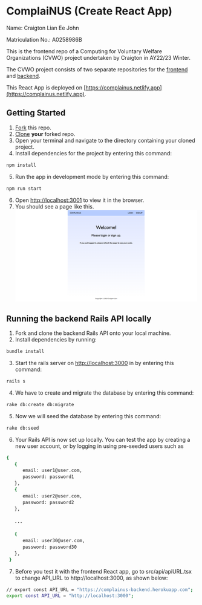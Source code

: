 # ComplaiNUS (Create React App)
Name: Craigton Lian Ee John

Matriculation No.: A0258986B


This is the frontend repo of a Computing for Voluntary Welfare Organizations (CVWO) project undertaken by Craigton in AY22/23 Winter.

The CVWO project consists of two separate repositories for the [frontend](https://github.com/craigtonlian/complainus-frontend) and [backend](https://github.com/craigtonlian/complainus-backend).

This React App is deployed on [https://complainus.netlify.app](https://complainus.netlify.app).

## Getting Started
1. [Fork](https://docs.github.com/en/get-started/quickstart/fork-a-repo#forking-a-repository) this repo.
2. [Clone](https://docs.github.com/en/get-started/quickstart/fork-a-repo#cloning-your-forked-repository) **your** forked repo.
3. Open your terminal and navigate to the directory containing your cloned project.
4. Install dependencies for the project by entering this command:

```bash
npm install
```

5. Run the app in development mode by entering this command:

```bash
npm run start
```

6. Open [http://localhost:3001](http://localhost:3001) to view it in the browser.
7. You should see a page like this.
   ![Basic Page](public/basic-page.png)
   
## Running the backend Rails API locally
1. Fork and clone the backend Rails API onto your local machine.
2. Install dependencies by running:

```bash
bundle install
```

3. Start the rails server on [http://localhost:3000](http://localhost:3000) in by entering this command:

```bash
rails s
```

4. We have to create and migrate the database by entering this command:

```bash
rake db:create db:migrate
```

5. Now we will seed the database by entering this command:

```bash
rake db:seed
```

6. Your Rails API is now set up locally. You can test the app by creating a new user account, or by logging in using pre-seeded users such as 

```bash
{
   {
      email: user1@user.com,
      password: password1
   },
   {
      email: user2@user.com,
      password: password2
   },
   
   ...
   
   {
      email: user30@user.com,
      password: password30
   },
 }
```

7. Before you test it with the frontend React app, go to src/api/apiURL.tsx to change API_URL to http://localhost:3000, as shown below:

```bash
// export const API_URL = "https://complainus-backend.herokuapp.com";
export const API_URL = "http://localhost:3000";

```
